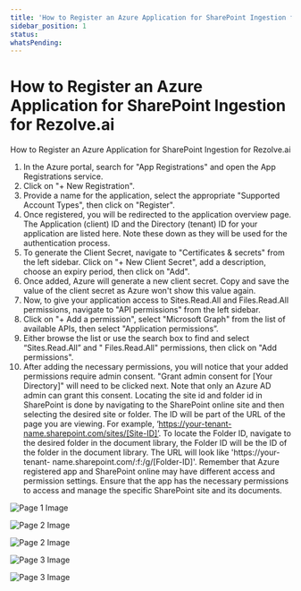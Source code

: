 ```yaml
---
title: 'How to Register an Azure Application for SharePoint Ingestion for Rezolve.ai'
sidebar_position: 1
status: 
whatsPending: 
---
```



# How to Register an Azure Application for SharePoint Ingestion for Rezolve.ai

How to Register an Azure Application for SharePoint Ingestion
for Rezolve.ai
1. In the Azure portal, search for "App Registrations" and open the App Registrations service.
2. Click on "+ New Registration".
3. Provide a name for the application, select the appropriate "Supported Account Types", then
click on "Register".
4. Once registered, you will be redirected to the application overview page. The Application
(client) ID and the Directory (tenant) ID for your application are listed here. Note these
down as they will be used for the authentication process.
5. To generate the Client Secret, navigate to "Certificates & secrets" from the left sidebar. Click
on "+ New Client Secret", add a description, choose an expiry period, then click on "Add".
6. Once added, Azure will generate a new client secret. Copy and save the value of the client
secret as Azure won't show this value again.
7. Now, to give your application access to Sites.Read.All and Files.Read.All permissions,
navigate to "API permissions" from the left sidebar.
8. Click on "+ Add a permission", select "Microsoft Graph" from the list of available APIs, then
select "Application permissions”.
9. Either browse the list or use the search box to find and select “Sites.Read.All” and "
Files.Read.All" permissions, then click on "Add permissions".
10. After adding the necessary permissions, you will notice that your added permissions require
admin consent. "Grant admin consent for [Your Directory]" will need to be clicked next.
Note that only an Azure AD admin can grant this consent.
Locating the site id and folder id in SharePoint is done by navigating to the SharePoint online
site and then selecting the desired site or folder. The ID will be part of the URL of the page you
are viewing. For example, ‘https://your-tenant-name.sharepoint.com/sites/[Site-ID]’.
To locate the Folder ID, navigate to the desired folder in the document library, the Folder ID will
be the ID of the folder in the document library. The URL will look like 'https://your-tenant-
name.sharepoint.com/:f:/g/[Folder-ID]'.
Remember that Azure registered app and SharePoint online may have different access and
permission settings. Ensure that the app has the necessary permissions to access and manage
the specific SharePoint site and its documents.

![Page 1 Image](/img/reference/images/How-to-Register-an-Azure-Application-for-SharePoint-Ingestion-for-Rezolve.ai_page1_2.png)

![Page 2 Image](/img/reference/images/How-to-Register-an-Azure-Application-for-SharePoint-Ingestion-for-Rezolve.ai_page2_1.png)

![Page 2 Image](/img/reference/images/How-to-Register-an-Azure-Application-for-SharePoint-Ingestion-for-Rezolve.ai_page2_2.png)

![Page 3 Image](/img/reference/images/How-to-Register-an-Azure-Application-for-SharePoint-Ingestion-for-Rezolve.ai_page3_1.png)

![Page 3 Image](/img/reference/images/How-to-Register-an-Azure-Application-for-SharePoint-Ingestion-for-Rezolve.ai_page3_2.png)
